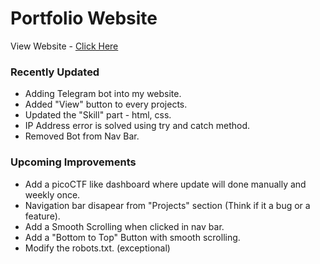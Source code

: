 # Portfolio Website

View Website - [Click Here](https://aashifm.netlify.app)

### Recently Updated
- Adding Telegram bot into my website.
- Added "View" button to every projects.
- Updated the "Skill" part - html, css.
- IP Address error is solved using try and catch method.
- Removed Bot from Nav Bar.

### Upcoming Improvements
- Add a picoCTF like dashboard where update will done manually and weekly once.
- Navigation bar disapear from "Projects" section (Think if it a bug or a feature).
- Add a Smooth Scrolling when clicked in nav bar.
- Add a "Bottom to Top" Button with smooth scrolling.
- Modify the robots.txt. (exceptional)